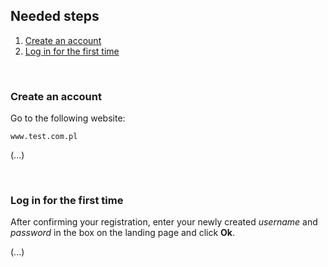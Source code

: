 
## Needed steps
1. [Create an account](#create-an-account)
1. [Log in for the first time](#log-in-for-the-first-time)

<br>

### Create an account

Go to the following website: 

``www.test.com.pl``

(...)

<br>

### Log in for the first time

After confirming your registration, enter your newly created *username* and *password* in the box on the landing page and click **Ok**. 

(...)
